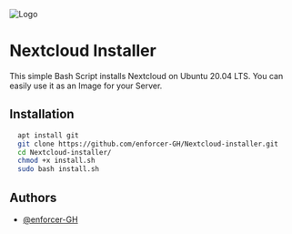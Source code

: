 
![Logo](https://blog.admin-intelligence.de/wp-content/uploads/2021/11/Nextcloud_Federation.png)


# Nextcloud Installer
 
This simple Bash Script installs Nextcloud on Ubuntu 20.04 LTS.
You can easily use it as an Image for your Server.




## Installation

```bash
  apt install git
  git clone https://github.com/enforcer-GH/Nextcloud-installer.git
  cd Nextcloud-installer/
  chmod +x install.sh
  sudo bash install.sh
```


    






## Authors

- [@enforcer-GH](https://github.com/enforcer-GH/)
